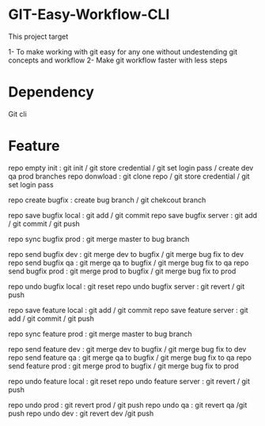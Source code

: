 # GIT-Easy-Workflow-CLI

This project target 

1- To make working with git easy for any one without undestending git concepts and workflow
2- Make git workflow faster with less steps


# Dependency
Git cli 


# Feature 
repo   empty     init  : git init / git store credential / git set login pass / create dev qa  prod branches 
repo   donwload        : git clone repo  / git store credential / git set login pass 

repo create bugfix        : create bug branch / git chekcout branch

repo save   bugfix local  : git add / git commit 
repo save   bugfix server : git add / git commit / git push

repo sync   bugfix prod   : git merge master to bug branch

repo send   bugfix dev    : git merge dev to bugfix / git merge bug fix to dev 
repo send   bugfix qa     : git merge qa to bugfix / git merge bug fix to qa
repo send   bugfix prod   :  git merge prod to bugfix / git merge bug fix to prod

repo undo   bugfix local  : git reset 
repo undo   bugfix server : git revert / git push


repo save   feature  local  : git add / git commit
repo save   feature server : git add / git commit / git push

repo sync   feature  prod   : git merge master to bug branch

repo send   feature dev    : git merge dev to bugfix / git merge bug fix to dev
repo send   feature qa     : git merge qa to bugfix / git merge bug fix to qa
repo send   feature prod   :  git merge prod to bugfix / git merge bug fix to prod

repo undo   feature local  : git reset
repo undo   feature server : git revert / git push


repo undo prod : git revert prod / git push 
repo undo qa   : git revert qa /git push
repo undo dev  : git revert dev /git push 
